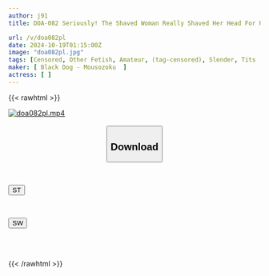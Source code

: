 ```yaml
---
author: j91
title: DOA-082 Seriously! The Shaved Woman Really Shaved Her Head For Her AV Debut.

url: /v/doa082pl
date: 2024-10-19T01:15:00Z
image: "doa082pl.jpg"
tags: [Censored, Other Fetish, Amateur, (tag-censored), Slender, Tits	]
maker: [ Black Dog - Mousozoku  ]
actress: [ ]
---
```



{{< rawhtml >}}

<div class="video" data-videoid="26AlG1DA9OUZd1v">
    <a href="javascript:;">
        <img src="/v/doa082pl/doa082pl.jpg" width="WIDTH" height="HEIGHT" alt="doa082pl.mp4" loading="lazy">
    </a>
</div>

<script type="text/javascript" src="https://j91.asia/asset/on-demand-st.js"></script>

<br>
  <link rel="stylesheet" href="https://j91.asia/asset/bs5.css">
  
  <center>
  <button class="btn btn-primary" type="button" data-bs-toggle="collapse" data-bs-target=".multi-collapse" aria-expanded="false" aria-controls="multiCollapseExample1 multiCollapseExample2"><h2>Download</h2></button></center>
</p>
<div class="row">
  <div class="col">
    <div class="collapse multi-collapse" id="multiCollapseExample1">
      <div class="card card-body">
	      	      <br>
<div class="buttons">  
<p><a href="/v/doa082pl/st.html" target="_blank"><button class="btn-hover color-3"><i class="fa fa-download"></i> ST</button></a></p></div>
    </div>
  </div>
</div>
  <div class="col">
    <div class="collapse multi-collapse" id="multiCollapseExample2">
      <div class="card card-body">
	      <br>
<div class="buttons">
<p><a href="/v/doa082pl/sw.html" target="_blank"><button class="btn-hover color-2"><i class="fa fa-download"></i> SW</button></a></p></div>
<br><br>
      </div>
    </div>
  </div>
</div>

{{< /rawhtml >}}